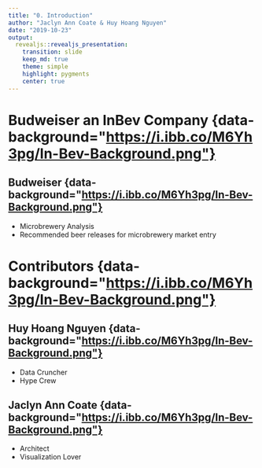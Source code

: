 ```yaml
---
title: "0. Introduction"
author: "Jaclyn Ann Coate & Huy Hoang Nguyen"
date: "2019-10-23"
output: 
  revealjs::revealjs_presentation:
    transition: slide
    keep_md: true
    theme: simple
    highlight: pygments
    center: true
---
```





# Budweiser an InBev Company {data-background="https://i.ibb.co/M6Yh3pg/In-Bev-Background.png"}
## Budweiser {data-background="https://i.ibb.co/M6Yh3pg/In-Bev-Background.png"}
- Microbrewery Analysis
- Recommended beer releases for microbrewery market entry

# Contributors {data-background="https://i.ibb.co/M6Yh3pg/In-Bev-Background.png"}
## Huy Hoang Nguyen {data-background="https://i.ibb.co/M6Yh3pg/In-Bev-Background.png"}
- Data Cruncher
- Hype Crew

## Jaclyn Ann Coate {data-background="https://i.ibb.co/M6Yh3pg/In-Bev-Background.png"}
- Architect
- Visualization Lover
